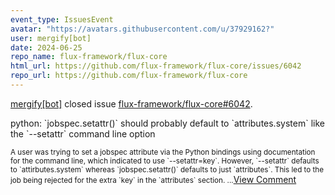 ```yaml
---
event_type: IssuesEvent
avatar: "https://avatars.githubusercontent.com/u/37929162?"
user: mergify[bot]
date: 2024-06-25
repo_name: flux-framework/flux-core
html_url: https://github.com/flux-framework/flux-core/issues/6042
repo_url: https://github.com/flux-framework/flux-core
---
```


<a href='https://github.com/mergify[bot]' target='_blank'>mergify[bot]</a> closed issue <a href='https://github.com/flux-framework/flux-core/issues/6042' target='_blank'>flux-framework/flux-core#6042</a>.

<p>python: `jobspec.setattr()` should probably default to `attributes.system` like the `--setattr` command line option </p><small>A user was trying to set a jobspec attribute via the Python bindings using documentation for the command line, which indicated to use `--setattr=key`. However, `--setattr` defaults to `attirbutes.system` whereas `jobspec.setattr()` defaults to just `attributes`. This led to the job being rejected for the extra `key` in the `attributes` section....</small><a href='https://github.com/flux-framework/flux-core/issues/6042' target='_blank'>View Comment</a>
